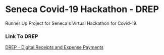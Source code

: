 # Seneca Covid-19 Hackathon - DREP

Runner Up Project for Seneca's Virtual Hackathon for Covid-19.

### Link To DREP
[DREP - Digital Receipts and Expense Payments](https://vishnurupan.github.io/Drep-Hackathon-2020/)
